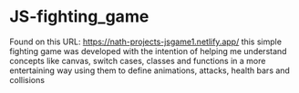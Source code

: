 # JS-fighting_game

Found on this URL: https://nath-projects-jsgame1.netlify.app/ this simple fighting game was developed with the intention of helping me understand concepts like canvas, switch cases, classes and functions in a more entertaining way using them to define animations, attacks, health bars and collisions 
